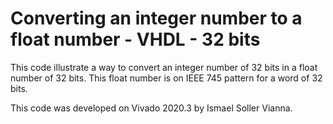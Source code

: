 # Converting an integer number to a float number - VHDL - 32 bits
This code illustrate a way to convert an integer number of 32 bits in a float number of 32 bits. This float number is on IEEE 745 pattern for a word of 32 bits.

This code was developed on Vivado 2020.3 by Ismael Soller Vianna.

